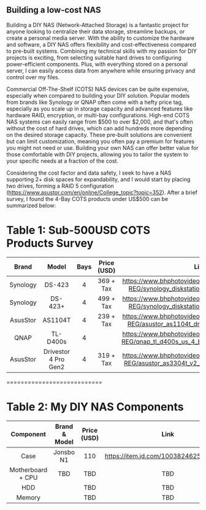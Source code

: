 ## Building a low-cost NAS
Building a DIY NAS (Network-Attached Storage) is a fantastic project for anyone looking to centralize their data storage, streamline backups, or create a personal media server. With the ability to customize the hardware and software, a DIY NAS offers flexibility and cost-effectiveness compared to pre-built systems. Combining my technical skills with my passion for DIY projects is exciting, from selecting suitable hard drives to configuring power-efficient components. Plus, with everything stored on a personal server, I can easily access data from anywhere while ensuring privacy and control over my files.

Commercial Off-The-Shelf (COTS) NAS devices can be quite expensive, especially when compared to building your DIY solution. Popular models from brands like Synology or QNAP often come with a hefty price tag, especially as you scale up in storage capacity and advanced features like hardware RAID, encryption, or multi-bay configurations. High-end COTS NAS systems can easily range from $500 to over $2,000, and that's often without the cost of hard drives, which can add hundreds more depending on the desired storage capacity. These pre-built solutions are convenient but can limit customization, meaning you often pay a premium for features you might not need or use. Building your own NAS can offer better value for those comfortable with DIY projects, allowing you to tailor the system to your specific needs at a fraction of the cost.

Considering the cost factor and data safety, I seek to have a NAS supporting 2+ disk spaces for expandability, and I would start by placing two drives, forming a RAID 5 configuration (https://www.asustor.com/en/online/College_topic?topic=352). After a brief survey, I found the 4-Bay COTS products under US$500 can be summarized below: 

# Table 1: Sub-500USD COTS Products Survey
| Brand | Model | Bays | Price (USD) | Link |
|:-:|:-:|:-:|:-:|:-:|
| Synology | DS-423 | 4 | 369 + Tax | https://www.bhphotovideo.com/c/product/1767280-REG/synology_diskstation_ds423_4_bay_nas.html |
| Synology | DS-423+ | 4 | 499 + Tax | https://www.bhphotovideo.com/c/product/1757288-REG/synology_diskstation_ds423_4_bay_nas.html |
| AsusStor | AS1104T | 4 | 239 + Tax | https://www.bhphotovideo.com/c/product/1652766-REG/asustor_as1104t_drivestor_4_4_bay_nas.html |
| QNAP | TL-D400s | 4 | | https://www.bhphotovideo.com/c/product/1556654-REG/qnap_tl_d400s_us_4_bay_desktop_sata_jbod.html |
| AsusStor | Drivestor 4 Pro Gen2 | 4 | 319 + Tax |  https://www.bhphotovideo.com/c/product/1801856-REG/asustor_as3304t_v2_drivestor_2_pro_gen2.html |

===========================

# Table 2: My DIY NAS Components
| Component | Brand & Model | Price (USD) | Link |
|:-:|:-:|:-:|:-:|
| Case | Jonsbo N1 | 110 | https://item.jd.com/10038246252061.html |
| Motherboard + CPU | TBD | TBD | TBD |
| HDD |  | TBD | TBD |
| Memory |  | TBD | TBD |

